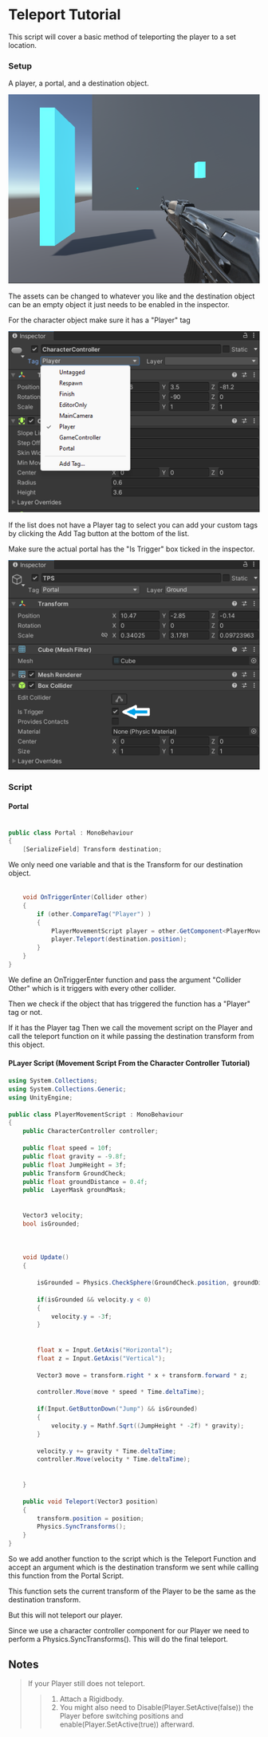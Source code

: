 # Teleport Tutorial

This script will cover a basic method of teleporting the player to a set location.

### Setup

A player, a portal, and a destination object.

![Setup](https://github.com/HemalK1412/GameProgramming/blob/469a1eebaf2b9a7e522d1e015c2f04b5a9a336ca/Tutorials/Images(Tutorials)/Teleport/Setup.png)

The assets can be changed to whatever you like and the destination object can be an empty object it just needs to be enabled in the inspector.

For the character object make sure it has a "Player" tag

![PLayer Tag](https://github.com/HemalK1412/GameProgramming/blob/3964d5d8195ea45fd1418935239263031a15fe5b/Tutorials/Images(Tutorials)/Teleport/Player%20tag.png)

If the list does not have a Player tag to select you can add your custom tags by clicking the Add Tag button at the bottom of the list.

Make sure the actual portal has the "Is Trigger" box ticked in the inspector.

![Is trigger](https://github.com/HemalK1412/GameProgramming/blob/9063a59bcf1374e4962a8c5622322a017a78b406/Tutorials/Images(Tutorials)/Teleport/Is%20Trigger.png)

### Script

#### Portal

```.cs

public class Portal : MonoBehaviour
{
    [SerializeField] Transform destination;

```

We only need one variable and that is the Transform for our destination object. 

```.cs

    void OnTriggerEnter(Collider other)
    {
        if (other.CompareTag("Player") )
        {
            PlayerMovementScript player = other.GetComponent<PlayerMovementScript>();
            player.Teleport(destination.position);
        }
    }
}

```

We define an OnTriggerEnter function and pass the argument "Collider Other" which is it triggers with every other collider.

Then we check if the object that has triggered the function has a "Player" tag or not.

If it has the Player tag Then we call the movement script on the Player and call the teleport function on it while passing the destination transform from this object.

#### PLayer Script (Movement Script From the Character Controller Tutorial)

```.cs
using System.Collections;
using System.Collections.Generic;
using UnityEngine;

public class PlayerMovementScript : MonoBehaviour
{
    public CharacterController controller;

    public float speed = 10f;
    public float gravity = -9.8f;
    public float JumpHeight = 3f;
    public Transform GroundCheck;
    public float groundDistance = 0.4f;
    public  LayerMask groundMask;


    Vector3 velocity;
    bool isGrounded;



    void Update()
    {
        
        isGrounded = Physics.CheckSphere(GroundCheck.position, groundDistance, groundMask);

        if(isGrounded && velocity.y < 0)
        {
            velocity.y = -3f;
        }


        float x = Input.GetAxis("Horizontal");
        float z = Input.GetAxis("Vertical");

        Vector3 move = transform.right * x + transform.forward * z;

        controller.Move(move * speed * Time.deltaTime); 

        if(Input.GetButtonDown("Jump") && isGrounded)
        {
            velocity.y = Mathf.Sqrt((JumpHeight * -2f) * gravity);
        }

        velocity.y += gravity * Time.deltaTime;
        controller.Move(velocity * Time.deltaTime); 

        
    }

    public void Teleport(Vector3 position)
    {
        transform.position = position;
        Physics.SyncTransforms();
    }
}
```

So we add another function to the script which is the Teleport Function and accept an argument which is the destination transform we sent while calling this function from the Portal Script.

This function sets the current transform of the Player to be the same as the destination transform.

But this will not teleport our player.

Since we use a character controller component for our Player we need to perform a Physics.SyncTransforms(). This will do the final teleport.

## Notes

> If your Player still does not teleport.
>> 1. Attach a Rigidbody.
>> 2. You might also need to Disable(Player.SetActive(false)) the Player before switching positions and enable(Player.SetActive(true)) afterward.
